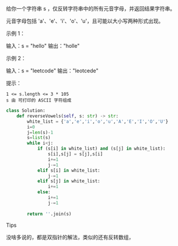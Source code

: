 给你一个字符串 s ，仅反转字符串中的所有元音字母，并返回结果字符串。

元音字母包括 'a'、'e'、'i'、'o'、'u'，且可能以大小写两种形式出现。

 

示例 1：

输入：s = "hello"
输出："holle"

示例 2：

输入：s = "leetcode"
输出："leotcede"

 

提示：

    1 <= s.length <= 3 * 105
    s 由 可打印的 ASCII 字符组成



```python
class Solution:
    def reverseVowels(self, s: str) -> str:
        white_list = {'a','e','i','o','u','A','E','I','O','U'}
        i=0
        j=len(s)-1
        s=list(s)
        while i<j:
            if (s[i] in white_list) and (s[j] in white_list):
                s[i],s[j] = s[j],s[i]
                i+=1
                j-=1
            elif s[i] in white_list:
                j-=1
            elif s[j] in white_list:
                i+=1
            else:
                i+=1
                j-=1
        
        return ''.join(s)
```



Tips

没啥多说的，都是双指针的解法，类似的还有反转数组，